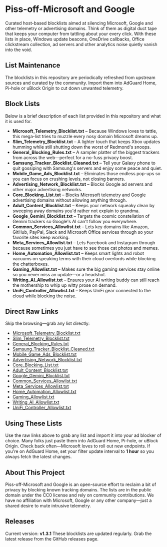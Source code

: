 # Piss-off-Microsoft and Google
Curated host-based blocklists aimed at silencing Microsoft, Google and other
telemetry or advertising domains. Think of them as digital duct tape that keeps
your computer from tattling about your every click. With these lists in place,
Windows update beacons, OneDrive callbacks, Office clickstream collection, ad
servers and other analytics noise quietly vanish into the void.

## List Maintenance
The blocklists in this repository are periodically refreshed from upstream
sources and curated by the community. Import them into AdGuard Home, Pi-hole or
uBlock Origin to cut down unwanted telemetry.

## Block Lists

Below is a brief description of each list provided in this repository and what it is used for.

- **Microsoft_Telemetry_Blocklist.txt** – Because Windows loves to tattle, this mega-list tries to muzzle every nosy domain Microsoft dreams up.
- **Slim_Telemetry_Blocklist.txt** – A lighter touch that keeps Xbox updates humming while still shutting down the worst of Redmond's snoops.
- **General_Blocking_Rules.txt** – A sampler platter of the biggest trackers from across the web—perfect for a no-fuss privacy boost.
- **Samsung_Tracker_Blocklist_Cleaned.txt** – Tell your Galaxy phone to quit gossiping with Samsung's servers and enjoy some peace and quiet.
- **Mobile_Game_Ads_Blocklist.txt** – Eliminates those endless pop-ups so you can focus on crushing levels, not closing banners.
- **Advertising_Network_Blocklist.txt** – Blocks Google ad servers and other major advertising networks.
- **Core_Blocking_List.txt** – Blocks Microsoft telemetry and Google advertising domains without allowing anything through.
- **Adult_Content_Blocklist.txt** – Keeps your network squeaky clean by sweeping away domains you'd rather not explain to grandma.
- **Google_Gemini_Blocklist.txt** – Targets the cosmic constellation of Gemini trackers so Google's AI can't follow you everywhere.
- **Common_Services_Allowlist.txt** – Lets key domains like Amazon, GitHub, PayPal, Slack and Microsoft Office services through so your favorite sites keep working.
- **Meta_Services_Allowlist.txt** – Lets Facebook and Instagram through because sometimes you just have to see those cat photos and memes.
- **Home_Automation_Allowlist.txt** – Keeps smart lights and robot vacuums on speaking terms with their cloud overlords while blocking the chatterboxes.
- **Gaming_Allowlist.txt** – Makes sure the big gaming services stay online so you never miss an update—or a headshot.
- **Writing_AI_Allowlist.txt** – Ensures your AI writing buddy can still reach the mothership to whip up witty prose on demand.
- **UniFi_Controller_Allowlist.txt** – Keeps UniFi gear connected to the cloud while blocking the noise.

## Direct Raw Links
Skip the browsing—grab any list directly:

- [Microsoft_Telemetry_Blocklist.txt](https://raw.githubusercontent.com/talonric332/Piss-off-Microsoft/main/Microsoft_Telemetry_Blocklist.txt)
- [Slim_Telemetry_Blocklist.txt](https://raw.githubusercontent.com/talonric332/Piss-off-Microsoft/main/Slim_Telemetry_Blocklist.txt)
- [General_Blocking_Rules.txt](https://raw.githubusercontent.com/talonric332/Piss-off-Microsoft/main/General_Blocking_Rules.txt)
- [Samsung_Tracker_Blocklist_Cleaned.txt](https://raw.githubusercontent.com/talonric332/Piss-off-Microsoft/main/Samsung_Tracker_Blocklist_Cleaned.txt)
- [Mobile_Game_Ads_Blocklist.txt](https://raw.githubusercontent.com/talonric332/Piss-off-Microsoft/main/Mobile_Game_Ads_Blocklist.txt)
- [Advertising_Network_Blocklist.txt](https://raw.githubusercontent.com/talonric332/Piss-off-Microsoft/main/Advertising_Network_Blocklist.txt)
- [Core_Blocking_List.txt](https://raw.githubusercontent.com/talonric332/Piss-off-Microsoft/main/Core_Blocking_List.txt)
- [Adult_Content_Blocklist.txt](https://raw.githubusercontent.com/talonric332/Piss-off-Microsoft/main/Adult_Content_Blocklist.txt)
- [Google_Gemini_Blocklist.txt](https://raw.githubusercontent.com/talonric332/Piss-off-Microsoft/main/Google_Gemini_Blocklist.txt)
- [Common_Services_Allowlist.txt](https://raw.githubusercontent.com/talonric332/Piss-off-Microsoft/main/Common_Services_Allowlist.txt)
- [Meta_Services_Allowlist.txt](https://raw.githubusercontent.com/talonric332/Piss-off-Microsoft/main/Meta_Services_Allowlist.txt)
- [Home_Automation_Allowlist.txt](https://raw.githubusercontent.com/talonric332/Piss-off-Microsoft/main/Home_Automation_Allowlist.txt)
- [Gaming_Allowlist.txt](https://raw.githubusercontent.com/talonric332/Piss-off-Microsoft/main/Gaming_Allowlist.txt)
- [Writing_AI_Allowlist.txt](https://raw.githubusercontent.com/talonric332/Piss-off-Microsoft/main/Writing_AI_Allowlist.txt)
- [UniFi_Controller_Allowlist.txt](https://raw.githubusercontent.com/talonric332/Piss-off-Microsoft/main/UniFi_Controller_Allowlist.txt)

## Using These Lists
Use the raw links above to grab any list and import it into your ad blocker of choice. Many folks just paste them into AdGuard Home, Pi-hole, or uBlock Origin. Check back often—Microsoft loves to roll out new endpoints. If you're on AdGuard Home, set your filter update interval to **1 hour** so you always fetch the latest changes.

## About This Project
Piss-off-Microsoft and Google is an open-source effort to reclaim a bit of
privacy by blocking known tracking domains. The lists are in the public domain
under the CC0 license and rely on community contributions. We have no
affiliation with Microsoft, Google or any other company—just a shared desire to
mute intrusive telemetry.

## Releases
Current version: **v1.3.1**
These blocklists are updated regularly. Grab the latest release from the GitHub releases page.

